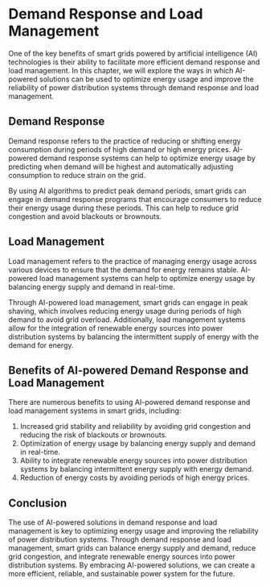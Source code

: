Demand Response and Load Management
===============================================================================

One of the key benefits of smart grids powered by artificial intelligence (AI) technologies is their ability to facilitate more efficient demand response and load management. In this chapter, we will explore the ways in which AI-powered solutions can be used to optimize energy usage and improve the reliability of power distribution systems through demand response and load management.

Demand Response
---------------

Demand response refers to the practice of reducing or shifting energy consumption during periods of high demand or high energy prices. AI-powered demand response systems can help to optimize energy usage by predicting when demand will be highest and automatically adjusting consumption to reduce strain on the grid.

By using AI algorithms to predict peak demand periods, smart grids can engage in demand response programs that encourage consumers to reduce their energy usage during these periods. This can help to reduce grid congestion and avoid blackouts or brownouts.

Load Management
---------------

Load management refers to the practice of managing energy usage across various devices to ensure that the demand for energy remains stable. AI-powered load management systems can help to optimize energy usage by balancing energy supply and demand in real-time.

Through AI-powered load management, smart grids can engage in peak shaving, which involves reducing energy usage during periods of high demand to avoid grid overload. Additionally, load management systems allow for the integration of renewable energy sources into power distribution systems by balancing the intermittent supply of energy with the demand for energy.

Benefits of AI-powered Demand Response and Load Management
----------------------------------------------------------

There are numerous benefits to using AI-powered demand response and load management systems in smart grids, including:

1. Increased grid stability and reliability by avoiding grid congestion and reducing the risk of blackouts or brownouts.
2. Optimization of energy usage by balancing energy supply and demand in real-time.
3. Ability to integrate renewable energy sources into power distribution systems by balancing intermittent energy supply with energy demand.
4. Reduction of energy costs by avoiding periods of high energy prices.

Conclusion
----------

The use of AI-powered solutions in demand response and load management is key to optimizing energy usage and improving the reliability of power distribution systems. Through demand response and load management, smart grids can balance energy supply and demand, reduce grid congestion, and integrate renewable energy sources into power distribution systems. By embracing AI-powered solutions, we can create a more efficient, reliable, and sustainable power system for the future.
